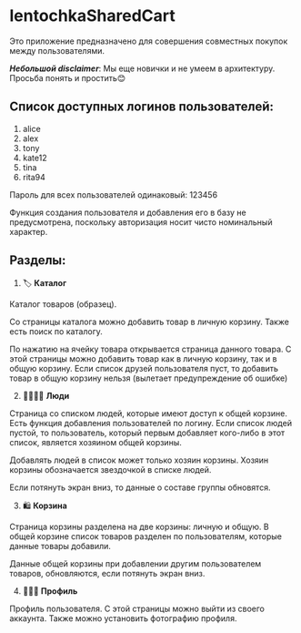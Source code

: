 # lentochkaSharedCart

Это приложение предназначено для совершения совместных покупок между пользователями.

***Небольшой disclaimer***: Мы еще новички и не умеем в архитектуру. Просьба понять и простить😊

## Список доступных логинов пользователей:
1. alice
2. alex
3. tony
4. kate12
5. tina
6. rita94

Пароль для всех пользователей одинаковый: 123456

Функция создания пользователя и добавления его в базу не предусмотрена, 
поскольку авторизация носит чисто номинальный характер.

## Разделы:

1. 🏷 **Каталог**

Каталог товаров (образец).

Со страницы каталога можно добавить товар в личную корзину. Также есть поиск по каталогу. 

По нажатию на ячейку товара открывается страница данного товара. С этой страницы можно 
добавить товар как в личную корзину, так и в общую корзину. Если список друзей пользователя пуст,
то добавить товар в общую корзину нельзя (вылетает предупреждение об ошибке)

2. 👨‍👩‍👧‍👧 **Люди**

Страница со списком людей, которые имеют доступ к общей корзине. Есть функция добавления 
пользователей по логину. Если список людей пустой, то пользователь, который первым добавляет 
кого-либо в этот список, является хозяином общей корзины. 

Добавлять людей в список может только хозяин корзины.
Хозяин корзины обозначается звездочкой в списке людей.

Если потянуть экран вниз, то данные о составе группы обновятся.

3. 🛍 **Корзина**

Страница корзины разделена на две корзины: личную и общую. 
В общей корзине список товаров разделен по пользователям, которые данные товары добавили.

Данные общей корзины при добавлении другим пользователем товаров, обновляются, если потянуть экран вниз.

4. 👩🏼‍💻 **Профиль**

Профиль пользователя. С этой страницы можно выйти из своего аккаунта.
Также можно установить фотографию профиля.
